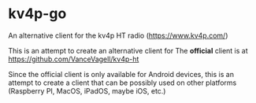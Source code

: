 # kv4p-go
An alternative client for the kv4p HT radio (https://www.kv4p.com/)

This is an attempt to create an alternative client for
The **official** client is at https://github.com/VanceVagell/kv4p-ht

Since the official client is only available for Android devices, this is an attempt to create a client that can be possibly used on other platforms (Raspberry PI, MacOS, iPadOS, maybe iOS, etc.)
